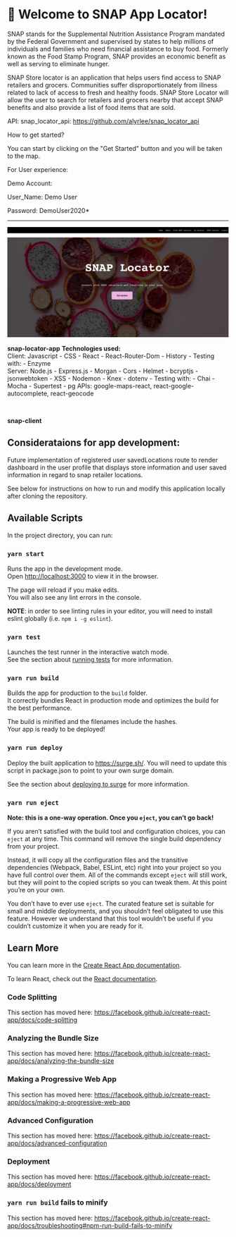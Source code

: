 # 🚀 Welcome to SNAP App Locator!

SNAP stands for the Supplemental Nutrition Assistance Program mandated by the Federal Government and supervised by states to help millions of individuals and families who need financial assistance to buy food. Formerly known as the Food Stamp Program, SNAP provides an economic benefit as well as serving to eliminate hunger. 

SNAP Store locator is an application that helps users find access to SNAP retailers and grocers.
Communities suffer disproportionately from illness related to lack of access to fresh and healthy foods.
SNAP Store Locator will allow the user to search for retailers and grocers nearby that accept SNAP benefits and also provide a list of 
food items that are sold.

API: snap_locator_api: https://github.com/alyrlee/snap_locator_api

How to get started?

You can start by clicking on the "Get Started" button and you will be taken to the map.

For User experience:

Demo Account:

User_Name: Demo User

Password: DemoUser2020*

<hr>

![Image](src/images/snap.png)

**snap-locator-app**
**Technologies used:**
<br>
Client: Javascript - CSS - React - React-Router-Dom - History - Testing with: - Enzyme
<br>
Server: Node.js - Express.js  - Morgan - Cors - Helmet - bcryptjs - jsonwebtoken -  XSS - Nodemon - Knex - dotenv - Testing with: - Chai - Mocha - Supertest - pg
APIs: google-maps-react, react-google-autocomplete, react-geocode

<br>

**snap-client**

## Considerataions for app development:

Future implementation of registered user savedLocations route to render dashboard in the user profile that displays store information and user saved information in regard to snap retailer locations.

See below for instructions on how to run and modify this application locally after cloning the repository.


## Available Scripts

In the project directory, you can run:

### `yarn start`

Runs the app in the development mode.<br>
Open [http://localhost:3000](http://localhost:3000) to view it in the browser.

The page will reload if you make edits.<br>
You will also see any lint errors in the console.

**NOTE**: in order to see linting rules in your editor, you will need to install eslint globally (i.e. `npm i -g eslint`).

### `yarn test`

Launches the test runner in the interactive watch mode.<br>
See the section about [running tests](https://facebook.github.io/create-react-app/docs/running-tests) for more information.

### `yarn run build`

Builds the app for production to the `build` folder.<br>
It correctly bundles React in production mode and optimizes the build for the best performance.

The build is minified and the filenames include the hashes.<br>
Your app is ready to be deployed!

### `yarn run deploy`

Deploy the built application to https://surge.sh/. You will need to update this script in package.json to point to your own surge domain.

See the section about [deploying to surge](https://facebook.github.io/create-react-app/docs/deployment#surge-https-surgesh) for more information.

### `yarn run eject`

**Note: this is a one-way operation. Once you `eject`, you can’t go back!**

If you aren’t satisfied with the build tool and configuration choices, you can `eject` at any time. This command will remove the single build dependency from your project.

Instead, it will copy all the configuration files and the transitive dependencies (Webpack, Babel, ESLint, etc) right into your project so you have full control over them. All of the commands except `eject` will still work, but they will point to the copied scripts so you can tweak them. At this point you’re on your own.

You don’t have to ever use `eject`. The curated feature set is suitable for small and middle deployments, and you shouldn’t feel obligated to use this feature. However we understand that this tool wouldn’t be useful if you couldn’t customize it when you are ready for it.

## Learn More

You can learn more in the [Create React App documentation](https://facebook.github.io/create-react-app/docs/getting-started).

To learn React, check out the [React documentation](https://reactjs.org/).

### Code Splitting

This section has moved here: https://facebook.github.io/create-react-app/docs/code-splitting

### Analyzing the Bundle Size

This section has moved here: https://facebook.github.io/create-react-app/docs/analyzing-the-bundle-size

### Making a Progressive Web App

This section has moved here: https://facebook.github.io/create-react-app/docs/making-a-progressive-web-app

### Advanced Configuration

This section has moved here: https://facebook.github.io/create-react-app/docs/advanced-configuration

### Deployment

This section has moved here: https://facebook.github.io/create-react-app/docs/deployment

### `yarn run build` fails to minify

This section has moved here: https://facebook.github.io/create-react-app/docs/troubleshooting#npm-run-build-fails-to-minify

[create-react-app]: https://facebook.github.io/create-react-app/
[react]: https://reactjs.org/
